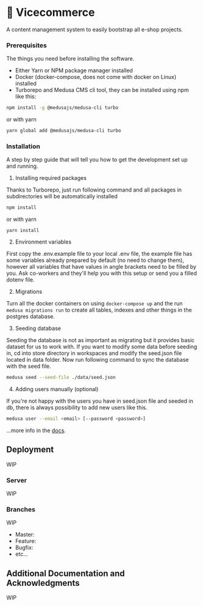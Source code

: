 # 🛒 Vicecommerce

A content management system to easily bootstrap all e-shop projects.

### Prerequisites

The things you need before installing the software.

* Either Yarn or NPM package manager installed
* Docker (docker-compose, does not come with docker on Linux) installed
* Turborepo and Medusa CMS cli tool, they can be installed using npm like this: 

```bash
npm install -g @medusajs/medusa-cli turbo
```
or with yarn
```bash
yarn global add @medusajs/medusa-cli turbo
```

### Installation

A step by step guide that will tell you how to get the development set up and running.

1. Installing required packages

Thanks to Turborepo, just run following command and all packages in subdirectories will be
automatically installed

```bash
npm install
```
or with yarn
```
yarn install
```

2. Environment variables

First copy the .env.example file to your local .env file, the example file has some variables
already prepared by default (no need to change them), however all variables that have values in 
angle brackets need to be filled by you. Ask co-workers and they'll help you with this setup or send
you a filled dotenv file.

2. Migrations

Turn all the docker containers on using ```docker-compose up``` and the run ```medusa migrations run```
to create all tables, indexes and other things in the postgres database.

3. Seeding database

Seeding the database is not as important as migrating but it provides basic dataset for us to work with.
If you want to modify some data before seeding in, cd into store directory in workspaces and modify the 
seed.json file located in data folder. Now run following command to sync the database with the seed file.

```bash
medusa seed --seed-file ./data/seed.json
```

4. Adding users manually (optional)

If you're not happy with the users you have in seed.json file and seeded in db, there is always possibility to 
add new users like this.

```bash
medusa user --email <email> [--password <password>]
```

...more info in the [docs](https://docs.medusajs.com/).

## Deployment

WIP

### Server

WIP

### Branches

WIP
* Master:
* Feature:
* Bugfix:
* etc...

## Additional Documentation and Acknowledgments

WIP
